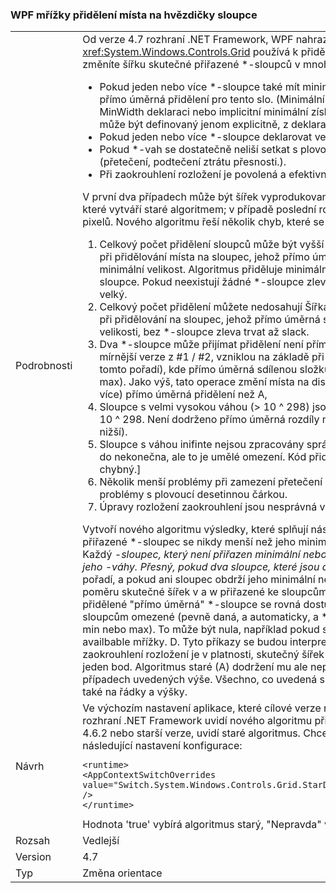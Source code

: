 ### <a name="wpf-grid-allocation-of-space-to-star-columns"></a>WPF mřížky přidělení místa na hvězdičky sloupce

|   |   |
|---|---|
|Podrobnosti|Od verze 4.7 rozhraní .NET Framework, WPF nahrazuje algoritmus, <xref:System.Windows.Controls.Grid> používá k přidělení místa pro *-sloupce. Tímto krokem změníte šířku skutečné přiřazené *-sloupců v mnoha případech:<ul><li>Pokud jeden nebo více *-sloupce také mít minimální nebo maximální šířka, který přepíše přímo úměrná přidělení pro tento slo. (Minimální šířka lze odvozovat z explicitní hodnota MinWidth deklaraci nebo implicitní minimální získané z obsahu sloupce. Maximální šířka může být definovaný jenom explicitně, z deklaraci MaxWidth.)</li><li>Pokud jeden nebo více *-sloupce deklarovat velmi velký *-váhy, větší než 10 ^ 298.</li><li>Pokud *-vah se dostatečně neliší setkat s plovoucí desetinnou čárkou nestabilitu (přetečení, podtečení ztrátu přesnosti.).</li><li>Při zaokrouhlení rozložení je povolená a efektivní zobrazení DPI je dostatečně vysoký.</li></ul>V první dva případech může být šířek vyprodukované nového algoritmu výrazně liší od těch, které vytváří staré algoritmem; v případě poslední rozdíl bude maximálně jedno nebo dvě pixelů. Nového algoritmu řeší několik chyb, které se nachází v původním algoritmu:<ol><li>Celkový počet přidělení sloupců může být vyšší než šířka mřížky. Tato situace může nastat při přidělování místa na sloupec, jehož přímo úměrná sdílené složky je menší než jeho minimální velikost. Algoritmus přiděluje minimální velikost, která snižuje místa na jiné sloupce. Pokud neexistují žádné *-sloupce zleva přidělit, bude celkový přidělení příliš velký.</li><li>Celkový počet přidělení můžete nedosahují Šířka mřížky. Toto je duální problém s #1, které při přidělování na sloupec, jehož přímo úměrná sdílená složka je větší než maximální velikosti, bez *-sloupce zleva trvat až slack.</li><li>Dva *-sloupce může přijímat přidělení není přímo úměrná jejich *-váhu. Toto je pouze mírnější verze z #1 / #2, vzniklou na základě při přidělování do *-sloupce A, B a C (v tomto pořadí), kde přímo úměrná sdílenou složku na B porušuje omezení jeho min (nebo max). Jako výš, tato operace změní místa na disku na sloupec C, který získá méně (nebo více) přímo úměrná přidělení než A,</li><li>Sloupce s velmi vysokou váhou (&gt; 10 ^ 298) jsou všechny zpracovány jako by měly váhu 10 ^ 298. Není dodrženo přímo úměrná rozdíly mezi nimi (a mezi sloupci s váhou mírně nižší).</li><li>Sloupce s váhou inifinte nejsou zpracovány správně. [Ve skutečnosti nelze nastavit váhu do nekonečna, ale to je umělé omezení. Kód přidělení snažil zpracování, ale to úlohu chybný.]</li><li>Několik menší problémy při zamezení přetečení podtečení, ztrátu přesnosti a podobné problémy s plovoucí desetinnou čárkou.</li><li>Úpravy rozložení zaokrouhlení jsou nesprávná v DPI dostatečně vysoký.</li></ol>Vytvoří nového algoritmu výsledky, které splňují následující kritéria: A. Skutečná šířka přiřazené *-sloupec se nikdy menší než jeho minimální šířka ani větší než maximální šířku. B. Každý <em>-sloupec, který není přiřazen minimální nebo maximální šířka je přiřazena šířka úměrná jeho <em>-váhy. Přesný, pokud dva sloupce, které jsou deklarovány s šířka x</em> a y</em> v uvedeném pořadí, a pokud ani sloupec obdrží jeho minimální nebo maximální šířka, jsou ve stejném poměru skutečné šířek v a w přiřazené ke sloupcům: v / w == x nebo y.C. Celková šířka přidělené &quot;přímo úměrná&quot; *-sloupce se rovná dostupného volného místa, přidělte ke sloupcům omezené (pevně daná, a automaticky, a *-sloupce, které jsou přiděleny jejich šířka min nebo max). To může být nula, například pokud součet minimální šířky přesahuje šířka availbable mřížky. D. Tyto příkazy se budou interpretovat s ohledem na &quot;ideální&quot; rozložení. Při zaokrouhlení rozložení je v platnosti, skutečný šířek se může lišit od ideální šířek o co nejvíc jeden bod. Algoritmus staré (A) dodržení mu ale nepodařilo respektovat jiných kritérií v případech uvedených výše. Všechno, co uvedená sloupce a šířek v tomto článku se vztahuje také na řádky a výšky.|
|Návrh|Ve výchozím nastavení aplikace, které cílové verze rozhraní .NET Framework, počínaje 4.7 rozhraní .NET Framework uvidí nového algoritmu při aplikace cílové rozhraní .NET Framework 4.6.2 nebo starší verze, uvidí staré algoritmus. Chcete-li přepsat výchozí nastavení, použijte následující nastavení konfigurace:<pre><code class="language-xml">&lt;runtime&gt;&#13;&#10;&lt;AppContextSwitchOverrides value=&quot;Switch.System.Windows.Controls.Grid.StarDefinitionsCanExceedAvailableSpace=true&quot; /&gt;&#13;&#10;&lt;/runtime&gt;&#13;&#10;</code></pre>Hodnota 'true' vybírá algoritmus starý, "Nepravda" vybere nového algoritmu.|
|Rozsah|Vedlejší|
|Version|4.7|
|Typ|Změna orientace|

